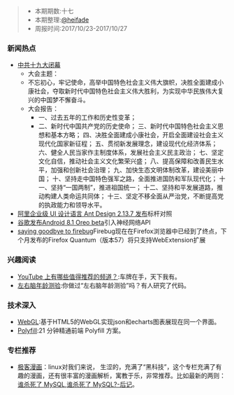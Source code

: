 

> - 本期期数:十七
> - 本期整理:[@heifade](https://github.com/heifade)
> - 周报时间:2017/10/23-2017/10/27

### 新闻热点
- [中共十九大闭幕](https://baike.baidu.com/item/中国共产党第十九次全国代表大会/1629417?fr=aladdin) 
  - 大会主题：
  - 不忘初心，牢记使命，高举中国特色社会主义伟大旗帜，决胜全面建成小康社会，夺取新时代中国特色社会主义伟大胜利，为实现中华民族伟大复兴的中国梦不懈奋斗。
  - 大会报告：
    - 一、过去五年的工作和历史性变革；
    - 二、新时代中国共产党的历史使命；
 三、新时代中国特色社会主义思想和基本方略；
 四、决胜全面建成小康社会，开启全面建设社会主义现代化国家新征程；
 五、贯彻新发展理念，建设现代化经济体系；
 六、健全人民当家作主制度体系，发展社会主义民主政治；
 七、坚定文化自信，推动社会主义文化繁荣兴盛；
 八、提高保障和改善民生水平，加强和创新社会治理；
 九、加快生态文明体制改革，建设美丽中国；
 十、坚持走中国特色强军之路，全面推进国防和军队现代化；
 十一、坚持“一国两制”，推进祖国统一；
 十二、坚持和平发展道路，推动构建人类命运共同体；
 十三、坚定不移全面从严治党，不断提高党的执政能力和领导水平。
- [阿里企业级 UI 设计语言 Ant Design 2.13.7 发布](https://oschina.net/news/89844/ant-design-2-13-7)标杆对照
- [谷歌发布Android 8.1 Oreo beta](http://www.cnbeta.com/articles/soft/664365.htm)引入神经网络API
- [saying goodbye to firebug](https://hacks.mozilla.org/2017/10/saying-goodbye-to-firebug/)Firebug现在在Firefox浏览器中已经到了终点，下个月发布的Firefox Quantum（版本57）将只支持WebExtension扩展

### 兴趣阅读

- [YouTube 上有哪些值得推荐的频道？](https://www.zhihu.com/question/19609089):车牌在手，天下我有。
- [左右脑年龄测验](https://juejin.im/entry/59f054b051882578c5269c06):你做过“左右脑年龄测验”吗？有人研究了代码。


### 技术深入
- [WebGL](https://juejin.im/entry/59f13d6d5188252c231214da):基于HTML5的WebGL实现json和echarts图表展现在同一个界面。
- [Polyfill](https://www.sitixi.com/blog/14994835126345.html):21 分钟精通前端 Polyfill 方案。


### 专栏推荐

- [极客漫画](https://zhuanlan.zhihu.com/geekcomic)：linux对我们来说， 生涩的，充满了“黑科技”，这个专栏充满了有趣的漫画，还有很丰富的漫画解析，寓教于乐，非常推荐。比如最新的两则：[谁杀死了 MySQL](https://zhuanlan.zhihu.com/p/30432636),[谁杀死了 MySQL?-后记](https://zhuanlan.zhihu.com/p/30259833)。
